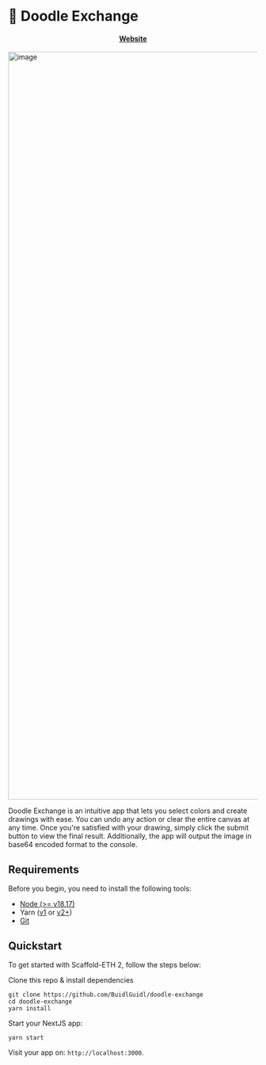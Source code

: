# 🎨 Doodle Exchange

<h4 align="center">
  <a href="https://doodle-exchange.vercel.app/">Website</a>
</h4>

<img width="1510" alt="image" src="https://github.com/user-attachments/assets/9726a222-d285-4b21-a1f5-2505f174ea89">


Doodle Exchange is an intuitive app that lets you select colors and create drawings with ease. You can undo any action or clear the entire canvas at any time. Once you're satisfied with your drawing, simply click the submit button to view the final result. Additionally, the app will output the image in base64 encoded format to the console.

## Requirements

Before you begin, you need to install the following tools:

- [Node (>= v18.17)](https://nodejs.org/en/download/)
- Yarn ([v1](https://classic.yarnpkg.com/en/docs/install/) or [v2+](https://yarnpkg.com/getting-started/install))
- [Git](https://git-scm.com/downloads)

## Quickstart

To get started with Scaffold-ETH 2, follow the steps below:

Clone this repo & install dependencies

```
git clone https://github.com/BuidlGuidl/doodle-exchange
cd doodle-exchange
yarn install
```

Start your NextJS app:

```
yarn start
```

Visit your app on: `http://localhost:3000`. 
